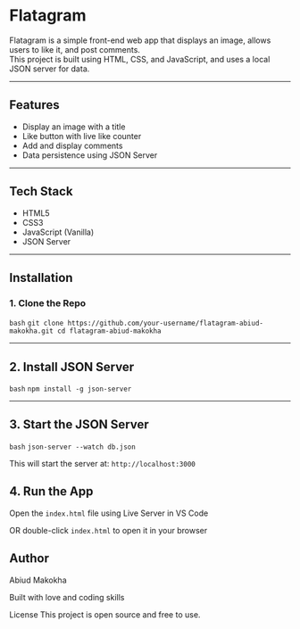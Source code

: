 # Flatagram

Flatagram is a simple front-end web app that displays an image, allows users to like it, and post comments.  
This project is built using HTML, CSS, and JavaScript, and uses a local JSON server for data.

---

## Features

- Display an image with a title  
- Like button with live like counter  
- Add and display comments  
- Data persistence using JSON Server

---

## Tech Stack

- HTML5  
- CSS3  
- JavaScript (Vanilla)  
- JSON Server

---

## Installation

### 1. Clone the Repo


``bash`` `git clone https://github.com/your-username/flatagram-abiud-makokha.git
cd flatagram-abiud-makokha`

---


## 2. Install JSON Server
``bash``
`npm install -g json-server`

---

## 3. Start the JSON Server
`bash`
`json-server --watch db.json`

This will start the server at:
``http://localhost:3000``

## 4. Run the App
Open the `index.html` file using Live Server in VS Code

OR double-click `index.html` to open it in your browser



## Author
Abiud Makokha

Built with love and coding skills

License
This project is open source and free to use.